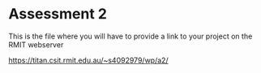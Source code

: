 # Assessment 2
This is the file where you will have to provide a link to your project on the RMIT webserver

https://titan.csit.rmit.edu.au/~s4092979/wp/a2/